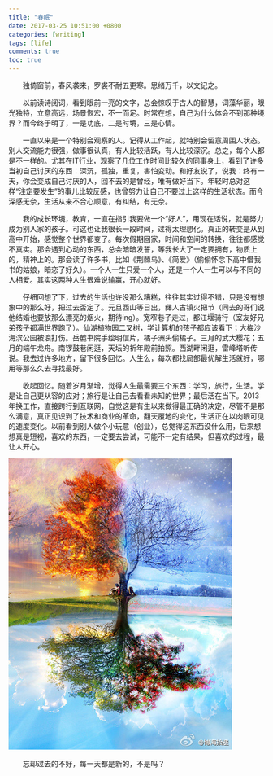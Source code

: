 ```yaml
---
title: "春眠"
date: 2017-03-25 10:51:00 +0800
categories: [writing]
tags: [life]
comments: true
toc: true
---
```


&emsp;&emsp;独倚窗前，春风袭来，罗裘不耐五更寒。思绪万千，以文记之。

&emsp;&emsp;以前读诗阅词，看到眼前一亮的文字，总会惊叹于古人的智慧，词藻华丽，眼光独特，立意高远，场景恢宏，不一而足。时常在想，自己为什么体会不到那种境界？而今终于明了，一是功底，二是时境，三是心情。

&emsp;&emsp;一直以来是一个特别会观察的人。记得从工作起，就特别会留意周围人状态。别人交流能力很强，做事很认真，有人比较活跃，有人比较深沉。总之，每个人都是不一样的。尤其在IT行业，观察了几位工作时间比较久的同事身上，看到了许多当初自己讨厌的东西：深沉，孤独，重复，害怕变动。和好友说了，说我：终有一天，你会变成自己讨厌的人，回不去的是曾经，唯有做好当下。年轻时总对这样“注定要发生”的事儿比较反感，也曾努力让自己不要过上这样的生活状态。而今深感无奈，生活从来不合心顺意，有纠结，有无奈。

&emsp;&emsp;我的成长环境，教育，一直在指引我要做一个“好人”，用现在话说，就是努力成为别人家的孩子。可这也让我很长一段时间，过得太理想化。真正的转变是从到高中开始，感觉整个世界都变了。每次假期回家，时间和空间的转换，往往都感觉不真实。那会遇到心动的东西，总会暗暗发誓，等我长大了一定要拥有，物质上的，精神上的。那会读了许多书，比如《荆棘鸟》、《简爱》（偷偷怀念下高中借我书的姑娘，暗恋了好久）。一个人一生只爱一个人，还是一个人一生可以与不同的人相爱。其实这两种人生很难说输赢，开心就好。

&emsp;&emsp;仔细回想了下，过去的生活也许没那么糟糕，往往其实过得不错，只是没有想象中的那么好，把过去否定了。元旦西山等日出，彝人古镇火把节（同去的哥们说他结婚也要放那么漂亮的烟火，期待ing）。宽窄巷子走过，都江堰骑行（室友好兄弟孩子都满世界跑了）。仙湖植物园二叉树，学计算机的孩子都应该看下；大梅沙海滨公园被浪打伤。岳麓书院手绘明信片，橘子洲头偷橘子。三月的武大樱花；五月的端午龙舟。南锣鼓巷闲逛，天坛的祈年殿前拍照。西湖畔闲逛，雷峰塔听传说。我去过许多地方，留下很多回忆。人生么，每次都找局部最优解生活就好，哪用等那么久去寻找最好。

&emsp;&emsp;收起回忆。随着岁月渐增，觉得人生最需要三个东西：学习，旅行，生活。学是让自己更从容的应对；旅行是让自己去看看未知的世界；最后活在当下。2013年换工作，直接跨行到互联网，自觉这是有生以来做得最正确的决定，尽管不是那么满意，真正见识到了技术和商业的革命，翻天覆地的变化，生活正在以肉眼可见的速度变化。以前看到别人做个小玩意（创业），总觉得这东西没什么用，后来想想真是短视，喜欢的东西，一定要去尝试，可能不一定有结果，但喜欢的过程，最让人开心。

 ![](/assets/img/upload/2017/03/25/silver-flowers.jpg)   

&emsp;&emsp;忘却过去的不好，每一天都是新的，不是吗？

